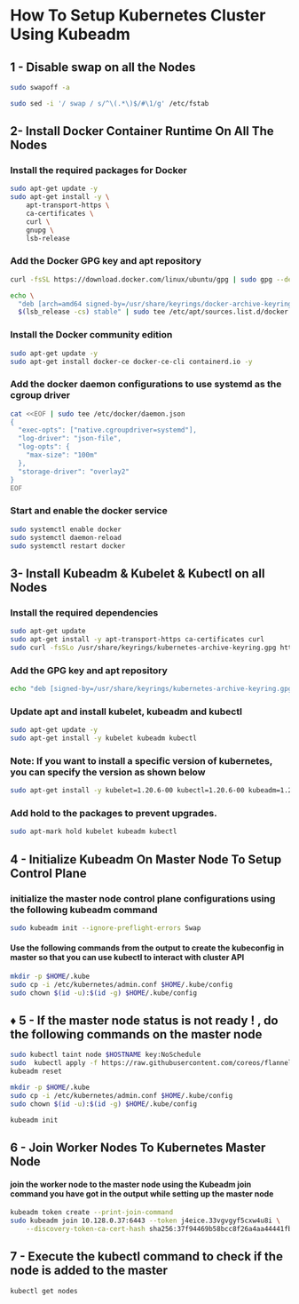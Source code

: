 # How To Setup Kubernetes Cluster Using Kubeadm

## 1 - Disable swap on all the Nodes</h3>

```bash
sudo swapoff -a

sudo sed -i '/ swap / s/^\(.*\)$/#\1/g' /etc/fstab
```

## 2- Install Docker Container Runtime On All The Nodes

### Install the required packages for Docker 
``` bash
sudo apt-get update -y
sudo apt-get install -y \
    apt-transport-https \
    ca-certificates \
    curl \
    gnupg \
    lsb-release
```
### Add the Docker GPG key and apt repository

``` bash
curl -fsSL https://download.docker.com/linux/ubuntu/gpg | sudo gpg --dearmor -o /usr/share/keyrings/docker-archive-keyring.gpg

echo \
  "deb [arch=amd64 signed-by=/usr/share/keyrings/docker-archive-keyring.gpg] https://download.docker.com/linux/ubuntu \
  $(lsb_release -cs) stable" | sudo tee /etc/apt/sources.list.d/docker.list > /dev/null
```
### Install the Docker community edition

``` bash
sudo apt-get update -y
sudo apt-get install docker-ce docker-ce-cli containerd.io -y
```
### Add the docker daemon configurations to use systemd as the cgroup driver
``` bash
cat <<EOF | sudo tee /etc/docker/daemon.json
{
  "exec-opts": ["native.cgroupdriver=systemd"],
  "log-driver": "json-file",
  "log-opts": {
    "max-size": "100m"
  },
  "storage-driver": "overlay2"
}
EOF
```
### Start and enable the docker service
```bash
sudo systemctl enable docker
sudo systemctl daemon-reload
sudo systemctl restart docker
```

## 3- Install Kubeadm & Kubelet & Kubectl on all Nodes

### Install the required dependencies
```bash
sudo apt-get update
sudo apt-get install -y apt-transport-https ca-certificates curl
sudo curl -fsSLo /usr/share/keyrings/kubernetes-archive-keyring.gpg https://packages.cloud.google.com/apt/doc/apt-key.gpg
```
### Add the GPG key and apt repository
```bash
echo "deb [signed-by=/usr/share/keyrings/kubernetes-archive-keyring.gpg] https://apt.kubernetes.io/ kubernetes-xenial main" | sudo tee /etc/apt/sources.list.d/kubernetes.list
```
### Update apt and install kubelet, kubeadm and kubectl
```bash
sudo apt-get update -y
sudo apt-get install -y kubelet kubeadm kubectl
```
### Note: If you want to install a specific version of kubernetes, you can specify the version as shown below
```bash
sudo apt-get install -y kubelet=1.20.6-00 kubectl=1.20.6-00 kubeadm=1.20.6-00
```
### Add hold to the packages to prevent upgrades.
```bash
sudo apt-mark hold kubelet kubeadm kubectl
```
## 4 - Initialize Kubeadm On Master Node To Setup Control Plane

### initialize the master node control plane configurations using the following kubeadm command
```bash
sudo kubeadm init --ignore-preflight-errors Swap
```
#### Use the following commands from the output to create the kubeconfig in master so that you can use kubectl to interact with cluster API
```bash
mkdir -p $HOME/.kube
sudo cp -i /etc/kubernetes/admin.conf $HOME/.kube/config
sudo chown $(id -u):$(id -g) $HOME/.kube/config
```
## &#9830; 5 - If the master node status is not ready ! , do the following commands on the master node 
```bash
sudo kubectl taint node $HOSTNAME key:NoSchedule
sudo  kubectl apply -f https://raw.githubusercontent.com/coreos/flannel/master/Documentation/kube-flannel.yml
kubeadm reset

mkdir -p $HOME/.kube
sudo cp -i /etc/kubernetes/admin.conf $HOME/.kube/config
sudo chown $(id -u):$(id -g) $HOME/.kube/config

kubeadm init
```
## 6 - Join Worker Nodes To Kubernetes Master Node
#### join the worker node to the master node using the Kubeadm join command you have got in the output while setting up the master node
```bash
kubeadm token create --print-join-command
sudo kubeadm join 10.128.0.37:6443 --token j4eice.33vgvgyf5cxw4u8i \
    --discovery-token-ca-cert-hash sha256:37f94469b58bcc8f26a4aa44441fb17196a585b37288f85e22475b00c36f1c61
```
## 7 - Execute the kubectl command to check if the node is added to the master
```bash
kubectl get nodes
```



